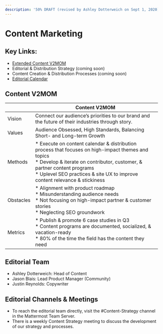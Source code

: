 ```yaml
---
description: '50% DRAFT (revised by Ashley Dotterweich on Sept 1, 2020)'
---
```


# Content Marketing

## Key Links:
* [Extended Content V2MOM](https://docs.google.com/document/d/1_YhnLS2b4tMslOI5St7daGdfteYaFoZPNbPOErD7v54/edit#) 
* Editorial & Distribution Strategy (coming soon)
* Content Creation & Distribution Processes (coming soon)
* [Editorial Calendar](https://app.asana.com/0/1118354383664913/board)

## Content V2MOM

|           | Content V2MOM                                                                                                                                                                                                                                                 |
|-----------|---------------------------------------------------------------------------------------------------------------------------------------------------------------------------------------------------------------------------------------------------------------|
| Vision    | Connect our audience’s priorities to our brand and the future of their industries through story.                                                                                                                                                              |
| Values    | Audience Obsessed, High Standards, Balancing Short- and Long-term Growth                                                                                                                                                                                      |
| Methods   | * Execute on content calendar & distribution process that focuses on high-impact themes and topics<br>* Develop & iterate on contributor, customer, & partner content programs<br>* Uplevel SEO practices & site UX to improve content relevance & stickiness |
| Obstacles | * Alignment with product roadmap<br>* Misunderstanding audience needs<br>* Not focusing on high-impact partner & customer stories<br>* Neglecting SEO groundwork                                                                                              |
| Metrics   | * Publish & promote 6 case studies in Q3<br>* Content programs are documented, socialized, & vacation-ready<br>* 80% of the time the field has the content they need                                                                                          |

## Editorial Team
* Ashley Dotterweich: Head of Content 
* Jason Blais: Lead Product Manager (Community)
* Justin Reynolds: Copywriter

## Editorial Channels & Meetings
* To reach the editorial team directly, visit the #Content-Strategy channel in the Mattermost Team Server. 
* There is a weekly Content Strategy meeting to discuss the development of our strategy and processes. 


